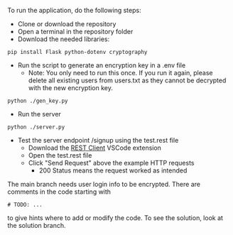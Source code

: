 To run the application, do the following steps:

- Clone or download the repository
- Open a terminal in the repository folder
- Download the needed libraries:
```
pip install Flask python-dotenv cryptography
```
- Run the script to generate an encryption key in a .env file
    - Note: You only need to run this once. If you run it again, please delete all existing users from users.txt as they cannot be decrypted with the new encryption key.
```
python ./gen_key.py
```
- Run the server
```
python ./server.py
```
- Test the server endpoint /signup using the test.rest file
    - Download the [REST Client](https://marketplace.visualstudio.com/items?itemName=humao.rest-client) VSCode extension
    - Open the test.rest file
    - Click "Send Request" above the example HTTP requests
        - 200 Status means the request worked as intended

The main branch needs user login info to be encrypted. There are comments in the code starting with 
```
# TODO: ...
```
to give hints where to add or modify the code. To see the solution, look at the solution branch.